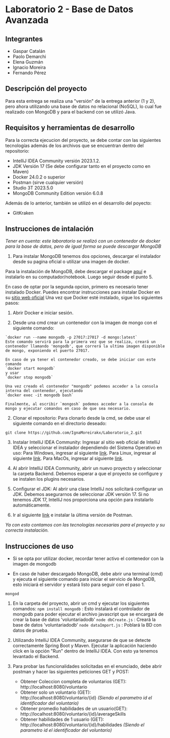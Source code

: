 # Laboratorio 2 - Base de Datos Avanzada

## Integrantes
* Gaspar Catalán
* Paolo Demarchi
* Elena Guzmán
* Ignacio Moreira
* Fernando Pérez

## Descripción del proyecto
Para esta entrega se realiza una "versión" de la entrega anterior (1 y 2), pero ahora utilizando una base de datos no relacional (NoSQL), lo cual fue realizado con MongoDB y para el backend con se utilizó Java.

## Requisitos y herramientas de desarrollo
Para la correcta ejecucion del proyecto, se debe contar con las siguientes tecnologías además de los archivos que se encuentran dentro del repositorio:

* IntelliJ IDEA Community versión 2023.1.2.
* JDK Versión 17 (Se debe configurar tanto en el proyecto como en Maven)
* Docker 24.0.2 o superior
* Postman (sirve cualquier versión)
* Studio 3T 2023.5.0
* MongoDB Community Edition versión 6.0.8
  
Además de lo anterior, también se utilizó en el desarrollo del poyecto:

* GitKraken

## Instrucciones de intalación

*Tener en cuenta: este laboratorio se realizó con un contenedor de docker para la base de datos, pero de igual forma se puede descargar MongoDB*
1. Para instalar MongoDB tenemos dos opciones, descargar el instalador desde su pagina oficial o utilizar una imagen de docker.

Para la instalación de MongoDB, debe descargar el package [aquí](https://www.mongodb.com/try/download/community) e instalarlo en su computador/notebook. Luego seguir desde el punto 5.

En caso de optar por la segunda opcion, primero es necesario tener instalado Docker. 
Puedes encontrar instrucciones para instalar Docker en su [sitio web oficial](https://docs.docker.com/get-docker/)
Una vez que Docker esté instalado, sigue los siguientes pasos:
  1. Abrir Docker e iniciar sesión.

  2. Desde una cmd crear un contenedor con la imagen de mongo con el siguiente comando:

    `docker run --name mongodb -p 27017:27017 -d mongo:latest`
    Este comando servirá para la primera vez que se realiza, creará un contenedor llamando 'mongodb', que correrá la ultima imagen disponible de mongo, exponiendo el puerto 27017.

    En caso de ya tener el contenedor creado, se debe iniciar con este comando
    `docker start mongodb`
    y usar
    `docker stop mongodb`

    Una vez creado el contenedor "mongodb" podemos acceder a la consola interna del contenedor, ejecutando
    `docker exec -it mongodb bash`

    Finalmente, al escribir `mongosh` podemos acceder a la consola de mongo y ejecutar comandos en caso de que sea necesario.

2. Clonar el repositorio: Para clonarlo desde la cmd, se debe usar el siguiente comando en el directorio deseado:
```
git clone https://github.com/IgnaMoreirakx/Laboratorio_2.git
```

3. Instalar IntelliJ IDEA Community: Ingresar al sitio web oficial de IntelliJ IDEA y seleccionar el instalador dependiendo del Sistema Operativo en uso:
Para Windows, ingresar al siguiente [link](https://www.jetbrains.com/idea/download/#section=windows).
Para Linux, ingresar al siguiente [link](https://www.jetbrains.com/es-es/idea/download/#section=linux).
Para MacOs, ingresar al siguiente [link](https://www.jetbrains.com/es-es/idea/download/#section=mac).

4. Al abrir IntelliJ IDEA Community, abrir un nuevo proyecto y seleccionar la carpeta Backend. Debemos esperar a que el proyecto se configure y se instalen los plugins necesarios.

5. Configurar el JDK: Al abrir una clase IntelliJ nos solicitará configurar un JDK. Debemos asegurarnos de seleccionar JDK versión 17. Si no tenemos JDK 17, IntelliJ nos proporciona una opción para instalarlo automáticamente.
   
6. Ir al siguiente [link](https://www.postman.com/downloads/) e instalar la última versión de Postman.

*Ya con esto contamos con las tecnologías necesarias para el proyecto y su correcta instalación.*

## Instrucciones de uso

* Si se opta por utilizar docker, recordar tener activo el contenedor con la imagen de mongodb

* En caso de haber descargado MongoDB, debe abrir una terminal (cmd) y ejecuta el siguiente comando para iniciar el servicio de MongoDB, esto iniciará el servidor y estará listo para seguir con el paso 1.
 ```
mongod
```

1. En la carpeta del proyecto, abrir un cmd y ejecutar los siguientes comandos:
   `npm install mongodb` : Esto instalará el controlador de mongodb para poder ejecutar el archivo javascript que se encargará de crear la base de datos 'voluntariadodb'
   `node dbCreate.js` : Creará la base de datos 'voluntariadodb'
   `node dataImport.js` : Poblará la BD con datos de prueba.

2. Utilizando IntelliJ IDEA Community, asegurarse de que se detecte correctamente Spring Boot y Maven. Ejecutar la aplicación haciendo click en la opción "Run" dentro de IntelliJ IDEA. Con esto ya tenemos levantado el Backend.

3. Para probar las funcionalidades solicitadas en el enunciado, debe abrir postman y hacer las siguientes peticiones GET y POST:
    * Obtener Coleccion completa de voluntarios (GET): http://localhost:8080/voluntario
    * Obtener solo un voluntario (GET): http://localhost:8080/voluntario/{id}
    *(Siendo el parametro id el identificador del voluntario)*
    * Obtener promedio habilidades de un usuario(GET): http://localhost:8080/voluntario/{id}/averageSkills
    * Obtener habilidades de 1 usuario (GET): http://localhost:8080/voluntario/{id}/habilidades 
    *(Siendo el parametro id el identificador del voluntario)*

